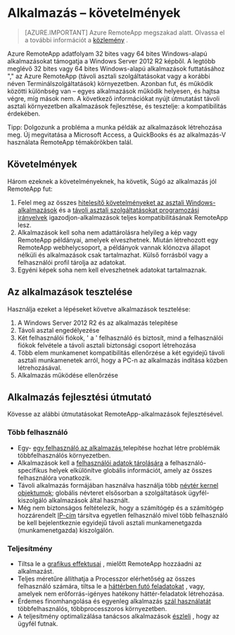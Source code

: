 
<properties
    pageTitle="Az Azure RemoteApp alkalmazás – követelmények |} Microsoft Azure"
    description="További tudnivalók: Azure RemoteApp használni kívánt alkalmazások vonatkozó követelmények"
    services="remoteapp"
    documentationCenter=""
    authors="lizap"
    manager="mbaldwin" />

<tags
    ms.service="remoteapp"
    ms.workload="compute"
    ms.tgt_pltfrm="na"
    ms.devlang="na"
    ms.topic="article"
    ms.date="08/15/2016"
    ms.author="elizapo" />



# <a name="app-requirements"></a>Alkalmazás – követelmények

> [AZURE.IMPORTANT]
> Azure RemoteApp megszakad alatt. Olvassa el a további információt a [közlemény](https://go.microsoft.com/fwlink/?linkid=821148) .

Azure RemoteApp adatfolyam 32 bites vagy 64 bites Windows-alapú alkalmazásokat támogatja a Windows Server 2012 R2 képből. A legtöbb meglévő 32 bites vagy 64 bites Windows-alapú alkalmazások futtatásához "," az Azure RemoteApp (távoli asztali szolgáltatásokat vagy a korábbi néven Terminálszolgáltatások) környezetben. Azonban fut, és működik közötti különbség van – egyes alkalmazások működik helyesen, és hajtsa végre, míg mások nem. A következő információkat nyújt útmutatást távoli asztali környezetben alkalmazások fejlesztése, és tesztelje: a kompatibilitás érdekében.

Tipp: Dolgozunk a probléma a munka példák az alkalmazások létrehozása meg. Új megvitatása a Microsoft Access, a QuickBooks és az alkalmazás-V használata RemoteApp témakörökben talál.

## <a name="requirements"></a>Követelmények
Három ezeknek a követelményeknek, ha követik, Súgó az alkalmazás jól RemoteApp fut:

1.  Felel meg az összes [hitelesítő követelményeket az asztali Windows-alkalmazások](https://msdn.microsoft.com/library/windows/desktop/hh749939.aspx) és a [távoli asztali szolgáltatásokat programozási irányelvek](https://msdn.microsoft.com/library/aa383490.aspx) igazodjon-alkalmazások teljes kompatibilitásának RemoteApp lesz.
2.  Alkalmazások kell soha nem adattárolásra helyileg a kép vagy RemoteApp példányai, amelyek elveszhetnek.  Miután létrehozott egy RemoteApp webhelycsoport, a példányok vannak klónozva állapot nélküli és alkalmazások csak tartalmazhat. Külső forrásból vagy a felhasználói profil tárolja az adatokat.
3.  Egyéni képek soha nem kell elveszhetnek adatokat tartalmaznak.  

## <a name="testing-your-apps"></a>Az alkalmazások tesztelése
Használja ezeket a lépéseket követve alkalmazások tesztelése:

1.  A Windows Server 2012 R2 és az alkalmazás telepítése
2.  Távoli asztal engedélyezése
3.  Két felhasználói fiókok, ' a ' felhasználó és biztosít, mind a felhasználói fiókok felvétele a távoli asztali biztonsági csoport létrehozása
4.  Több elem munkamenet kompatibilitás ellenőrzése a két egyidejű távoli asztali munkamenetek arról, hogy a PC-n az alkalmazás indítása közben létrehozásával.
5.  Alkalmazás működése ellenőrzése

## <a name="application-development-guidelines"></a>Alkalmazás fejlesztési útmutató
Kövesse az alábbi útmutatásokat RemoteApp-alkalmazások fejlesztésével.

### <a name="multiple-users"></a>Több felhasználó

- Egy- [egy felhasználó az alkalmazás ](https://msdn.microsoft.com/library/aa380661.aspx)telepítése hozhat létre problémák többfelhasználós környezetben.
- Alkalmazások kell a [felhasználói adatok tárolására](https://msdn.microsoft.com/library/aa383452.aspx) a felhasználó-specifikus helyek elkülönítve globális információt, amely az összes felhasználóra vonatkozik.
- Távoli alkalmazás formájában használva használja több [névtér kernel objektumok](https://msdn.microsoft.com/library/aa382954.aspx); globális névteret elsősorban a szolgáltatások ügyfél-kiszolgáló alkalmazások által használt.
- Még nem biztonságos feltételezik, hogy a számítógép és a számítógép hozzárendelt [IP-cím](https://msdn.microsoft.com/library/aa382942.aspx) társítva egyetlen felhasználó mivel több felhasználó be kell bejelentkeznie egyidejű távoli asztali munkamenetgazda (munkamenetgazda) kiszolgálón.

### <a name="performance"></a>Teljesítmény
- Tiltsa le a [grafikus effektusai](https://msdn.microsoft.com/library/aa380822.aspx) , mielőtt RemoteApp hozzáadni az alkalmazást.
- Teljes méretűre állíthatja a Processzor elérhetőség az összes felhasználó számára, tiltsa le a [háttérben futó feladatokat](https://msdn.microsoft.com/library/aa380665.aspx) , vagy, amelyek nem erőforrás-igényes hatékony háttér-feladatok létrehozása.
- Érdemes finomhangolása és egyenleg alkalmazás [szál használatát](https://msdn.microsoft.com/library/aa383520.aspx) többfelhasználós, többprocesszoros környezetben.
- A teljesítmény optimalizálása tanácsos alkalmazások [észleli](https://msdn.microsoft.com/library/aa380798.aspx) , hogy az ügyfél futnak.
